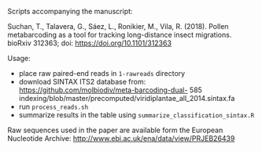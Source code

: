 Scripts accompanying the manuscript:

Suchan, T., Talavera, G., Sáez, L., Ronikier, M., Vila, R. (2018). Pollen metabarcoding as a tool for tracking long-distance insect migrations. bioRxiv 312363; doi: https://doi.org/10.1101/312363

Usage:
- place raw paired-end reads in `1-rawreads` directory
- download SINTAX ITS2 database from: https://github.com/molbiodiv/meta-barcoding-dual-
585 indexing/blob/master/precomputed/viridiplantae_all_2014.sintax.fa
- run `process_reads.sh`
- summarize results in the table using `summarize_classification_sintax.R`

Raw sequences used in the paper are available form the European Nucleotide Archive: http://www.ebi.ac.uk/ena/data/view/PRJEB26439
